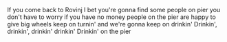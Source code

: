 If you come back to Rovinj
I bet you're gonna find some people on pier
you don't have to worry if you have no money
people on the pier are happy to give
big wheels keep on turnin'
and we're gonna keep on drinkin'
Drinkin', drinkin', drinkin' drinkin'
Drinkin' on the pier
